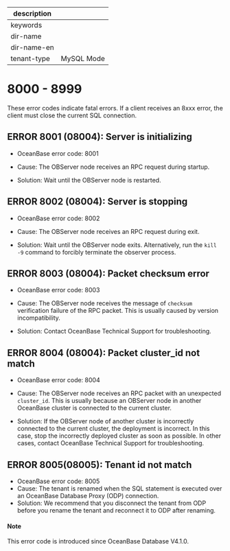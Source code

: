 |description||
|---|---|
|keywords||
|dir-name||
|dir-name-en||
|tenant-type|MySQL Mode|

8000 - 8999
=================================

These error codes indicate fatal errors. If a client receives an 8xxx error, the client must close the current SQL connection.

ERROR 8001 (08004): Server is initializing
----------------------------------------------------------------

* OceanBase error code: 8001

* Cause: The OBServer node receives an RPC request during startup.

* Solution: Wait until the OBServer node is restarted.

ERROR 8002 (08004): Server is stopping
------------------------------------------------------------

* OceanBase error code: 8002

* Cause: The OBServer node receives an RPC request during exit.

* Solution: Wait until the OBServer node exits. Alternatively, run the `kill -9` command to forcibly terminate the observer process.

ERROR 8003 (08004): Packet checksum error
---------------------------------------------------------------

* OceanBase error code: 8003

* Cause: The OBServer node receives the message of `checksum` verification failure of the RPC packet. This is usually caused by version incompatibility.

* Solution: Contact OceanBase Technical Support for troubleshooting.

ERROR 8004 (08004): Packet cluster_id not match
---------------------------------------------------------------------

* OceanBase error code: 8004

* Cause: The OBServer node receives an RPC packet with an unexpected `cluster_id`. This is usually because an OBServer node in another OceanBase cluster is connected to the current cluster.

* Solution: If the OBServer node of another cluster is incorrectly connected to the current cluster, the deployment is incorrect. In this case, stop the incorrectly deployed cluster as soon as possible. In other cases, contact OceanBase Technical Support for troubleshooting.

## ERROR 8005(08005): Tenant id not match

* OceanBase error code: 8005
* Cause: The tenant is renamed when the SQL statement is executed over an OceanBase Database Proxy (ODP) connection.
* Solution: We recommend that you disconnect the tenant from ODP before you rename the tenant and reconnect it to ODP after renaming.

<main id="notice" type='explain'>
  <h4>Note</h4>
  <p>This error code is introduced since OceanBase Database V4.1.0. </p>
</main>
